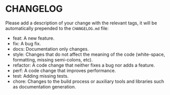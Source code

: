 # CHANGELOG

Please add a description of your change with the relevant tags, it will be automatically prepended to the `CHANGELOG.md` file:

- feat: A new feature.
- fix: A bug fix.
- docs: Documentation only changes.
- style: Changes that do not affect the meaning of the code (white-space, formatting, missing semi-colons, etc).
- refactor: A code change that neither fixes a bug nor adds a feature.
- perf: A code change that improves performance.
- test: Adding missing tests.
- chore: Changes to the build process or auxiliary tools and libraries such as documentation generation.

